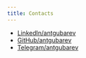 ```yaml
---
title: Contacts 
---
```

- [LinkedIn/antgubarev](https://www.linkedin.com/in/antgubarev/)
- [GitHub/antgubarev](https://github.com/antgubarev)
- [Telegram/antgubarev](https://t.me/antgubarev)

